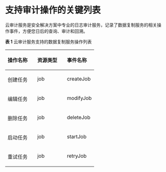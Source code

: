 # 支持审计操作的关键列表<a name="drs_05_0003"></a>

云审计服务是安全解决方案中专业的日志审计服务，记录了数据复制服务的相关操作事件，方便您日后的查询、审计和回溯。

**表 1**  云审计服务支持的数据复制服务操作列表

<a name="table738414126561"></a>
<table><thead align="left"><tr id="row1838421219568"><th class="cellrowborder" valign="top" width="33.33333333333333%" id="mcps1.2.4.1.1"><p id="ae2c2c8378e94481687687b9aaea229f1"><a name="ae2c2c8378e94481687687b9aaea229f1"></a><a name="ae2c2c8378e94481687687b9aaea229f1"></a><strong id="zh-cn_topic_0100240370_b726976511613"><a name="zh-cn_topic_0100240370_b726976511613"></a><a name="zh-cn_topic_0100240370_b726976511613"></a>操作名称</strong></p>
</th>
<th class="cellrowborder" valign="top" width="33.33333333333333%" id="mcps1.2.4.1.2"><p id="a2b576ece598e4d5daedcc8a53626eb25"><a name="a2b576ece598e4d5daedcc8a53626eb25"></a><a name="a2b576ece598e4d5daedcc8a53626eb25"></a><strong id="a594458098edc4403b1a269d4c1d184b3"><a name="a594458098edc4403b1a269d4c1d184b3"></a><a name="a594458098edc4403b1a269d4c1d184b3"></a>资源类型</strong></p>
</th>
<th class="cellrowborder" valign="top" width="33.33333333333333%" id="mcps1.2.4.1.3"><p id="a673ac028f1b64325b3d29430a1cbc9f2"><a name="a673ac028f1b64325b3d29430a1cbc9f2"></a><a name="a673ac028f1b64325b3d29430a1cbc9f2"></a><strong id="a94b5ff3bb50a42589745c1d6b5edfcf3"><a name="a94b5ff3bb50a42589745c1d6b5edfcf3"></a><a name="a94b5ff3bb50a42589745c1d6b5edfcf3"></a>事件名称</strong></p>
</th>
</tr>
</thead>
<tbody><tr id="row93841612115611"><td class="cellrowborder" valign="top" width="33.33333333333333%" headers="mcps1.2.4.1.1 "><p id="p68681656165613"><a name="p68681656165613"></a><a name="p68681656165613"></a>创建任务</p>
</td>
<td class="cellrowborder" valign="top" width="33.33333333333333%" headers="mcps1.2.4.1.2 "><p id="p48688566569"><a name="p48688566569"></a><a name="p48688566569"></a>job</p>
</td>
<td class="cellrowborder" valign="top" width="33.33333333333333%" headers="mcps1.2.4.1.3 "><p id="p186818568566"><a name="p186818568566"></a><a name="p186818568566"></a>createJob</p>
</td>
</tr>
<tr id="row11384412135616"><td class="cellrowborder" valign="top" width="33.33333333333333%" headers="mcps1.2.4.1.1 "><p id="p486825610562"><a name="p486825610562"></a><a name="p486825610562"></a>编辑任务</p>
</td>
<td class="cellrowborder" valign="top" width="33.33333333333333%" headers="mcps1.2.4.1.2 "><p id="p3884556195617"><a name="p3884556195617"></a><a name="p3884556195617"></a>job</p>
</td>
<td class="cellrowborder" valign="top" width="33.33333333333333%" headers="mcps1.2.4.1.3 "><p id="p16884135605614"><a name="p16884135605614"></a><a name="p16884135605614"></a>modifyJob</p>
</td>
</tr>
<tr id="row123841412125615"><td class="cellrowborder" valign="top" width="33.33333333333333%" headers="mcps1.2.4.1.1 "><p id="p4884105695615"><a name="p4884105695615"></a><a name="p4884105695615"></a>删除任务</p>
</td>
<td class="cellrowborder" valign="top" width="33.33333333333333%" headers="mcps1.2.4.1.2 "><p id="p16884456155613"><a name="p16884456155613"></a><a name="p16884456155613"></a>job</p>
</td>
<td class="cellrowborder" valign="top" width="33.33333333333333%" headers="mcps1.2.4.1.3 "><p id="p3884956115610"><a name="p3884956115610"></a><a name="p3884956115610"></a>deleteJob</p>
</td>
</tr>
<tr id="row11384212195620"><td class="cellrowborder" valign="top" width="33.33333333333333%" headers="mcps1.2.4.1.1 "><p id="p2395183115713"><a name="p2395183115713"></a><a name="p2395183115713"></a>启动任务</p>
</td>
<td class="cellrowborder" valign="top" width="33.33333333333333%" headers="mcps1.2.4.1.2 "><p id="p18395834579"><a name="p18395834579"></a><a name="p18395834579"></a>job</p>
</td>
<td class="cellrowborder" valign="top" width="33.33333333333333%" headers="mcps1.2.4.1.3 "><p id="p839516315712"><a name="p839516315712"></a><a name="p839516315712"></a>startJob</p>
</td>
</tr>
<tr id="row45711448145610"><td class="cellrowborder" valign="top" width="33.33333333333333%" headers="mcps1.2.4.1.1 "><p id="p7395737576"><a name="p7395737576"></a><a name="p7395737576"></a>重试任务</p>
</td>
<td class="cellrowborder" valign="top" width="33.33333333333333%" headers="mcps1.2.4.1.2 "><p id="p1239516355710"><a name="p1239516355710"></a><a name="p1239516355710"></a>job</p>
</td>
<td class="cellrowborder" valign="top" width="33.33333333333333%" headers="mcps1.2.4.1.3 "><p id="p1239515315712"><a name="p1239515315712"></a><a name="p1239515315712"></a>retryJob</p>
</td>
</tr>
</tbody>
</table>

